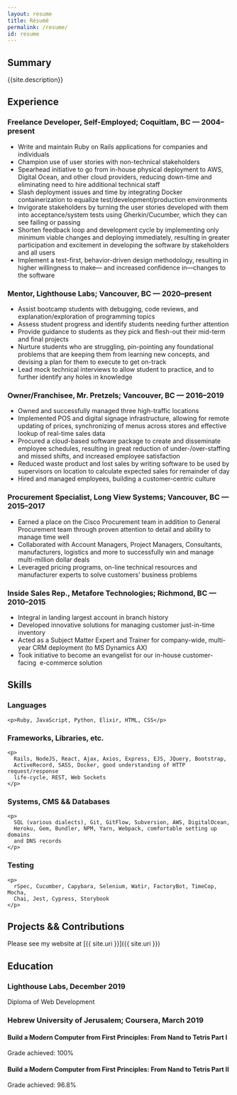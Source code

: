 ```yaml
---
layout: resume
title: Résumé
permalink: /resume/
id: resume
---
```


## Summary

{{site.description}}

## Experience

### Freelance Developer, Self-Employed; Coquitlam, BC — 2004–present

- Write and maintain Ruby on Rails applications for companies and individuals
- Champion use of user stories with non-technical stakeholders
- Spearhead initiative to go from in-house physical deployment to AWS, Digital
  Ocean, and other cloud providers, reducing down-time and eliminating need to
  hire additional technical staff
- Slash deployment issues and time by integrating Docker containerization to
  equalize test/development/production environments
- Invigorate stakeholders by turning the user stories developed with them into
  acceptance/system tests using Gherkin/Cucumber, which they can see failing or
  passing
- Shorten feedback loop and development cycle by implementing only minimum
  viable changes and deploying immediately, resulting in greater participation
  and excitement in developing the software by stakeholders and all users
- Implement a test-first, behavior-driven design methodology, resulting in
  higher willingness to make— and increased confidence in—changes to the
  software

### Mentor, Lighthouse Labs; Vancouver, BC — 2020–present

- Assist bootcamp students with debugging, code reviews, and
  explanation/exploration of programming topics
- Assess student progress and identify students needing further attention
- Provide guidance to students as they pick and flesh-out their mid-term and
  final projects
- Nurture students who are struggling, pin-pointing any foundational problems
  that are keeping them from learning new concepts, and devising a plan for them
  to execute to get on-track
- Lead mock technical interviews to allow student to practice, and to further
  identify any holes in knowledge

### Owner/Franchisee, Mr. Pretzels; Vancouver, BC — 2016–2019

- Owned and successfully managed three high-traffic locations
- Implemented POS and digital signage infrastructure, allowing for remote
  updating of prices, synchronizing of menus across stores and effective lookup
  of real-time sales data
- Procured a cloud-based software package to create and disseminate employee
  schedules, resulting in great reduction of under-/over-staffing and missed
  shifts, and increased employee satisfaction
- Reduced waste product and lost sales by writing software to be used by
  supervisors on location to calculate expected sales for remainder of day
- Hired and managed employees, building a customer-centric culture

### Procurement Specialist, Long View Systems; Vancouver, BC — 2015–2017

- Earned a place on the Cisco Procurement team in addition to General
  Procurement team through proven attention to detail and ability to manage time
  well
- Collaborated with Account Managers, Project Managers, Consultants,
  manufacturers, logistics and more to successfully win and manage multi-million
  dollar deals
- Leveraged pricing programs, on-line technical resources and manufacturer
  experts to solve customers’ business problems

### Inside Sales Rep., Metafore Technologies; Richmond, BC — 2010–2015

- Integral in landing largest account in branch history
- Developed innovative solutions for managing customer just-in-time inventory
- Acted as a Subject Matter Expert and Trainer for company-wide, multi-year CRM
  deployment (to MS Dynamics AX)
- Took initiative to become an evangelist for our in-house customer-facing 
  e-commerce solution

## Skills

<section id="skillz">
  <div class="languages">
    <h3>Languages</h3>

    <p>Ruby, JavaScript, Python, Elixir, HTML, CSS</p>

  </div>
  <div class="frameworks">
    <h3>Frameworks, Libraries, etc.</h3>

    <p>
      Rails, NodeJS, React, Ajax, Axios, Express, EJS, JQuery, Bootstrap,
      ActiveRecord, SASS, Docker, good understanding of HTTP request/response
      life-cycle, REST, Web Sockets
    </p>

  </div>
  <div class="systems">
    <h3>Systems, CMS && Databases</h3>

    <p>
      SQL (various dialects), Git, GitFlow, Subversion, AWS, DigitalOcean,
      Heroku, Gem, Bundler, NPM, Yarn, Webpack, comfortable setting up domains
      and DNS records
    </p>

  </div>
  <div class="testing">
    <h3>Testing</h3>

    <p>
      rSpec, Cucumber, Capybara, Selenium, Watir, FactoryBot, TimeCop, Mocha,
      Chai, Jest, Cypress, Storybook
    </p>

  </div>
</section>

## Projects && Contributions

Please see my website at [{{ site.uri }}]({{ site.uri }})

## Education

### Lighthouse Labs, December 2019

Diploma of Web Development

### Hebrew University of Jerusalem; Coursera, March 2019

#### Build a Modern Computer from First Principles: From Nand to Tetris Part I

Grade achieved: 100%

#### Build a Modern Computer from First Principles: From Nand to Tetris Part II

Grade achieved: 96.8%
